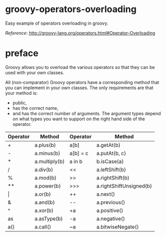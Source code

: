 # groovy-operators-overloading
Easy example of operators overloading in groovy.

_Reference_: http://groovy-lang.org/operators.html#Operator-Overloading

# preface
Groovy allows you to overload the various operators so 
that they can be used with your own classes.

All (non-comparator) Groovy operators have a corresponding 
method that you can implement in your own classes. 
The only requirements are that your method is:
* public, 
* has the correct name, 
* and has the correct number of arguments. 
The argument types depend on what types you want to 
support on the right hand side of the operator.

|Operator   |Method   |Operator   |Method   |
|---|---|---|---|
|+   |a.plus(b)   |a[b]   |a.getAt(b)   |
|-   |a.minus(b)   |a[b] = c   |a.putAt(b, c)   |
|*   |a.multiply(b)   |a in b   |b.isCase(a)   |
|/   |a.div(b)   |<<   |a.leftShift(b)   |
|%   |a.mod(b)   |\>>   |a.rightShift(b)   |
|**   |a.power(b)   |\>>>   |a.rightShiftUnsigned(b)   |
|&#124;   |a.or(b)   |++   |a.next()   |
|&   |a.and(b)   |--   |a.previous()   |
|^   |a.xor(b)   |+a   |a.positive()   |
|as   |a.asType(b)   |-a   |a.negative()   |
|a()   |a.call()   |~a   |a.bitwiseNegate()   |